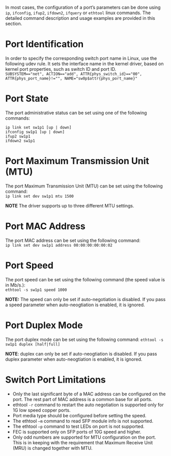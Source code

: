 In most cases, the configuration of a port’s parameters can be done using `ip`, `ifconfig`, `ifup2`, `ifdown2`, `ifquery` or `ethtool` linux commands. The detailed command description and usage examples are provided in this section.  
# Port Identification   
In order to specify the corresponding switch port name in Linux, use the following udev rule. It sets the interface name in the kernel driver, based on kernel port properties, such as switch ID and port ID.  
`SUBSYSTEM=="net", ACTION=="add", ATTR{phys_switch_id}=="00", ATTR{phys_port_name}!="", NAME="sw0p$attr{phys_port_name}"`  

# Port State  
The port administrative status can be set using one of the following commands:

`ip link set sw1p1 [up | down]`  
`ifconfig sw1p1 [up | down]`  
`ifup2 sw1p1`  
`ifdown2 sw1p1`  
# Port Maximum Transmission Unit (MTU)  
The port Maximum Transmission Unit (MTU) can be set using the following command:  
`ip link set dev sw1p1 mtu 1500`  

**NOTE** The driver supports up to three different MTU settings.

# Port MAC Address  
The port MAC address can be set using the following command:  
`ip link set dev sw1p1 address 00:00:00:00:00:02`  

# Port Speed
The port speed can be set using the following command (the speed value is in Mb/s.):  
`ethtool -s sw1p1 speed 1000`   

**NOTE:** The speed can only be set if auto-negotiation is disabled. If you pass a speed parameter when auto-neogtiation is enabled, it is ignored.  

# Port Duplex Mode
The port duplex mode can be set using the following command:
`ethtool -s sw1p1 duplex [half|full]`  

**NOTE**: duplex can only be set if auto-neogtiation is disabled. If you pass duplex parameter when auto-neogtiation is enabled, it is ignored.  

# Switch Port Limitations
* Only the last significant byte of a MAC address can be configured on the port. The rest part of MAC address is a common base for all ports. 
* ethtool `-r` command to restart the auto negotiation is supported only for 1G low speed copper ports.
* Port media type should be configured before setting the speed.
* The ethtool `–m` command to read SFP module info is not supported.
* The ethtool `–p` command to test LEDs on port is not supported.
* FEC is supported only on SFP ports of 10G speed and higher.
* Only odd numbers are supported for MTU configuration on the port. This is in keeping with the requirement that Maximum Receive Unit (MRU) is changed together with MTU.

